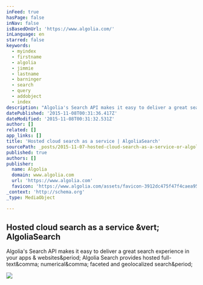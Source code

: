```yaml
---
inFeed: true
hasPage: false
inNav: false
isBasedOnUrl: 'https://www.algolia.com/'
inLanguage: en
starred: false
keywords:
  - myindex
  - firstname
  - algolia
  - jimmie
  - lastname
  - barninger
  - search
  - query
  - addobject
  - index
description: "Algolia's Search API makes it easy to deliver a great search experience in your apps & websites. Algolia Search provides hosted full-text, numerical, faceted and geolocalized search."
datePublished: '2015-11-08T00:31:36.417Z'
dateModified: '2015-11-08T00:31:32.531Z'
author: []
related: []
app_links: []
title: 'Hosted cloud search as a service | AlgoliaSearch'
sourcePath: _posts/2015-11-07-hosted-cloud-search-as-a-service-or-algoliasearch.md
published: true
authors: []
publisher:
  name: Algolia
  domain: www.algolia.com
  url: 'https://www.algolia.com'
  favicon: 'https://www.algolia.com/assets/favicon-3912dc475f47f4caea952566a37710c6.ico'
_context: 'http://schema.org'
_type: MediaObject

---
```

<article style=""><h1>Hosted cloud search as a service &amp;vert; AlgoliaSearch</h1><p>Algolia's Search API makes it easy to deliver a great search experience in your apps &amp; websites&amp;period; Algolia Search provides hosted full-text&amp;comma; numerical&amp;comma; faceted and geolocalized search&amp;period;</p><img src="https://www.algolia.com/assets/flat2/algolia/algolia1200x500_15Q2-1e287111c3e277c60ab350b24c0c3fce.png" /></article>